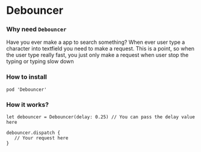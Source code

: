 # Debouncer

### Why need ```Debouncer```
Have you ever make a app to search something? When ever user type a character into textfield you need to make a request.
This is a point, so when the user type really fast, you just only make a request when user stop the typing or typing slow down 

### How to install

`pod 'Debouncer'`

### How it works?

```
let debouncer = Debouncer(delay: 0.25) // You can pass the delay value here

debouncer.dispatch {
   // Your request here
}
```
